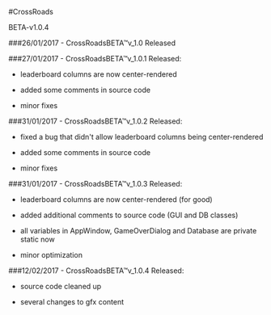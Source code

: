 #CrossRoads

BETA-v1.0.4

###26/01/2017 - CrossRoadsBETA™v_1.0 Released

###27/01/2017 - CrossRoadsBETA™v_1.0.1 Released:

* leaderboard columns are now center-rendered

* added some comments in source code

* minor fixes

###31/01/2017 - CrossRoadsBETA™v_1.0.2 Released:

* fixed a bug that didn't allow leaderboard columns being center-rendered
		
* added some comments in source code
		
* minor fixes
		
###31/01/2017 - CrossRoadsBETA™v_1.0.3 Released:

* leaderboard columns are now center-rendered (for good)
		
* added additional comments to source code (GUI and DB classes)
		
* all variables in AppWindow, GameOverDialog and Database are private static now
		
* minor optimization
		
###12/02/2017 - CrossRoadsBETA™v_1.0.4 Released:

* source code cleaned up
		
* several changes to gfx content
		
